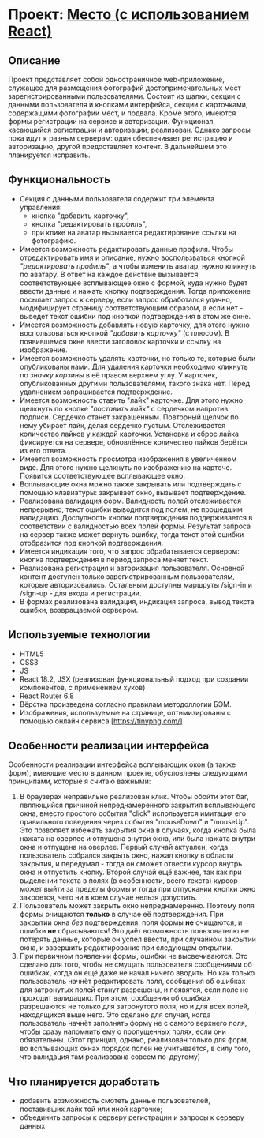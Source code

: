 # Проект: [Место (с использованием React)](https://deneroxin.github.io/mesto-react/)

## Описание

Проект представляет собой одностраничное web-приложение, служащее для размещения
фотографий достопримечательных мест зарегистрированными пользователями.
Состоит из шапки, секции с данными пользователя и кнопками интерфейса,
секции с карточками, содержащими фотографии мест, и подвала.
Кроме этого, имеются формы регистрации на сервисе и авторизации.
Функционал, касающийся регистрации и авторизации, реализован. Однако запросы
пока идут к разным серверам: один обеспечивает регистрацию и авторизацию,
другой предоставляет контент. В дальнейшем это планируется исправить.


## Функциональность

* Секция с данными пользователя содержит три элемента управления:
  * кнопка "добавить карточку",
  * кнопка "редактировать профиль",
  * при клике на аватар вызывается редактирование ссылки на фотографию.
* Имеется возможность редактировать данные профиля.
Чтобы отредактировать имя и описание, нужно воспользваться кнопкой _"редактировать профиль"_,
а чтобы изменить аватар, нужно кликнуть по аватару.
В ответ на каждое действие вызывается соответствующее всплывающее окно с формой,
куда нужно будет ввести данные и нажать кнопку подтверждения.
Тогда приложение посылает запрос к серверу, если запрос обработался удачно,
модифицирует страницу соответствующим образом, а если нет - выведет текст ошибки под
кнопкой подтверждения в этом же окне.
* Имеется возможность добавлять новую карточку, для этого нужно воспользоваться кнопкой
_"добавить карточку"_ (с плюсом). В появившемся окне ввести заголовок карточки и ссылку на изображение.
* Имеется возможность удалять карточки, но только те, которые были опубликованы нами.
Для удаления карточки необходимо кликнуть по _значку корзины_ в её правом верхнем углу.
У карточек, опубликованных другими пользователями, такого знака нет.
Перед удалнением запрашивается подтверждение.
* Имеется возможность ставить "лайк" карточке. Для этого нужно щелкнуть по кнопке
_"поставить лайк"_ с сердечком напротив подписи. Сердечко станет закрашенным.
Повторный щелчок по нему убирает лайк, делая сердечко пустым.
Отслеживается количество лайков у каждой карточки. Установка и сброс лайка
фиксируется на сервере, обновлённое количество лайков берётся из его ответа.
* Имеется возможность просмотра изображения в увеличенном виде.
Для этого нужно щелкнуть по изображению на карточе. Появится соответствующее всплывающее окно.
* Всплывающие окна можно также закрывать или подтверждать с помощью клавиатуры:
**<Esc>** закрывает окно, **<Enter>** вызывает подтверждение.
* Реализована валидация форм. Валидность полей отслеживается непрерывно, текст ошибки выводится под полем,
не прошедшим валидацию. Доспупность кнопки подтверждения поддерживается в соответствии с валидностью
всех полей формы. Результат запроса на сервер также может вернуть ошибку, тогда текст этой ошибки
отобразится под кнопкой подтверждения.
* Имеется индикация того, что запрос обрабатывается сервером: кнопка подтверждения в период запроса меняет текст.
* Реализована регистрация и авторизация пользователя. Основной контент доступен только зарегистрированным
пользователям, которые авторизовались.
Остальным доступны маршруты /sign-in и /sign-up - для входа и регистрации.
* В формах реализована валидация, индикация запроса, вывод текста ошибки, возвращаемой сервером.


## Используемые технологии

* HTML5
* CSS3
* JS
* React 18.2, JSX (реализован функциональный подход при создании компонентов, с применением хуков)
* React Router 6.8
* Вёрстка произведена согласно правилам методоллогии БЭМ.
* Изображения, используемые на странице, оптимизированы с помощью онлайн сервиса [https://tinypng.com/]


## Особенности реализации интерфейса

Особенности реализации интерфейса всплывающих окон (а также форм), имеющие место
в данном проекте, обусловлены следующими принципами, которые я считаю важными:

1. В браузерах неправильно реализован клик. Чтобы обойти этот баг, являющийся причиной
непреднамеренного закрытия всплывающего окна, вместо простого события "click" используется
имитация его правильного поведения через события "mouseDown" и "mouseUp".
Это позволяет избежать закрытия окна в случаях, когда кнопка была нажата на оверлее
и отпущена внутри окна, или была нажата внутри окна и отпущена на оверлее.
Первый случай актуален, когда пользователь собрался закрыть окно, нажал кнопку в области закрытия,
и передумал - тогда он сможет отвести курсор внутрь окна и отпустить кнопку.
Второй случай ещё важнее, так как при выделении текста в полях (в особенности, всего текста)
курсор может выйти за пределы формы и тогда при отпускании кнопки окно закроется,
чего ни в коем случае нельзя допустить.
2. Пользователь может закрыть окно непреднамеренно. Поэтому поля формы очищаются **только** в случае её
подтверждения. При закрытии окна *без* подтверждения, поля формы **не** очищаются, и ошибки **не** сбрасываются!
Это даёт возможность пользователю не потерять данные, которые он успел ввести, при случайном закрытии окна,
и завершить редактирование при следующем открытии.
3. При первичном появлении формы, ошибки не высвечиваются. Это сделано для того, чтобы не смущать пользователя
сообщениями об ошибках, когда он ещё даже не начал ничего вводить. Но как только пользователь начнёт редактировать
поля, сообщения об ошибках для затронутых полей станут разрешены, и появятся, если поле не проходит валидацию.
При этом, сообщения об ошибках разрешаются не только для затронутого поля, но и для всех полей,
находящихся выше него. Это сделано для случая, когда пользователь начнёт заполнять форму не с самого
верхнего поля, чтобы сразу напомнить ему о пропущенных полях, если они обязательны.
(Этот принцип, однако, реализован только для форм, во всплывающих окнах порядок полей не учитывается,
в силу того, что валидация там реализована совсем по-другому)


## Что планируется доработать

* добавить возможность смотеть данные пользователей, поставивших лайк той или иной карточке;
* объединить запросы к серверу регистрации и запросы к серверу данных
